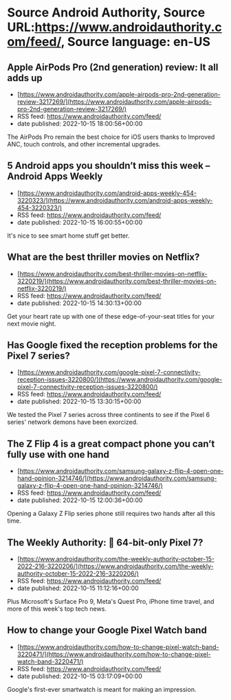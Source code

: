 # Source Android Authority, Source URL:https://www.androidauthority.com/feed/, Source language: en-US

## Apple AirPods Pro (2nd generation) review: It all adds up
 - [https://www.androidauthority.com/apple-airpods-pro-2nd-generation-review-3217269/](https://www.androidauthority.com/apple-airpods-pro-2nd-generation-review-3217269/)
 - RSS feed: https://www.androidauthority.com/feed/
 - date published: 2022-10-15 18:00:56+00:00

The AirPods Pro remain the best choice for iOS users thanks to Improved ANC, touch controls, and other incremental upgrades.

## 5 Android apps you shouldn’t miss this week – Android Apps Weekly
 - [https://www.androidauthority.com/android-apps-weekly-454-3220323/](https://www.androidauthority.com/android-apps-weekly-454-3220323/)
 - RSS feed: https://www.androidauthority.com/feed/
 - date published: 2022-10-15 16:00:55+00:00

It's nice to see smart home stuff get better.

## What are the best thriller movies on Netflix?
 - [https://www.androidauthority.com/best-thriller-movies-on-netflix-3220219/](https://www.androidauthority.com/best-thriller-movies-on-netflix-3220219/)
 - RSS feed: https://www.androidauthority.com/feed/
 - date published: 2022-10-15 14:30:13+00:00

Get your heart rate up with one of these edge-of-your-seat titles for your next movie night.

## Has Google fixed the reception problems for the Pixel 7 series?
 - [https://www.androidauthority.com/google-pixel-7-connectivity-reception-issues-3220800/](https://www.androidauthority.com/google-pixel-7-connectivity-reception-issues-3220800/)
 - RSS feed: https://www.androidauthority.com/feed/
 - date published: 2022-10-15 13:30:15+00:00

We tested the Pixel 7 series across three continents to see if the Pixel 6 series' network demons have been exorcized.

## The Z Flip 4 is a great compact phone you can’t fully use with one hand
 - [https://www.androidauthority.com/samsung-galaxy-z-flip-4-open-one-hand-opinion-3214746/](https://www.androidauthority.com/samsung-galaxy-z-flip-4-open-one-hand-opinion-3214746/)
 - RSS feed: https://www.androidauthority.com/feed/
 - date published: 2022-10-15 12:00:36+00:00

Opening a Galaxy Z Flip series phone still requires two hands after all this time.

## The Weekly Authority: 📱 64-bit-only Pixel 7?
 - [https://www.androidauthority.com/the-weekly-authority-october-15-2022-216-3220206/](https://www.androidauthority.com/the-weekly-authority-october-15-2022-216-3220206/)
 - RSS feed: https://www.androidauthority.com/feed/
 - date published: 2022-10-15 11:12:16+00:00

Plus Microsoft's Surface Pro 9, Meta's Quest Pro, iPhone time travel, and more of this week's top tech news.

## How to change your Google Pixel Watch band
 - [https://www.androidauthority.com/how-to-change-pixel-watch-band-3220471/](https://www.androidauthority.com/how-to-change-pixel-watch-band-3220471/)
 - RSS feed: https://www.androidauthority.com/feed/
 - date published: 2022-10-15 03:17:09+00:00

Google's first-ever smartwatch is meant for making an impression.
